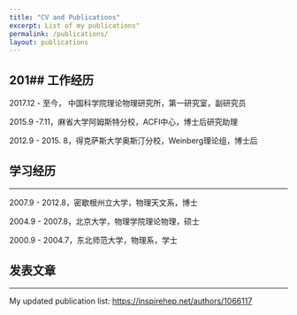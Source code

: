 ```yaml
---
title: "CV and Publications"
excerpt: List of my publications"
permalink: /publications/
layout: publications
---
```




 201## 工作经历
------------------------

2017.12 - 至今， 中国科学院理论物理研究所，第一研究室，副研究员

2015.9 -7.11，麻省大学阿姆斯特分校，ACFI中心，博士后研究助理

2012.9 - 2015. 8，得克萨斯大学奥斯汀分校，Weinberg理论组，博士后

## 学习经历
------------------------

2007.9 - 2012.8，密歇根州立大学，物理天文系，博士

2004.9 - 2007.8，北京大学，物理学院理论物理，硕士

2000.9 - 2004.7，东北师范大学，物理系，学士


## 发表文章
------------------------

My updated publication list: https://inspirehep.net/authors/1066117

